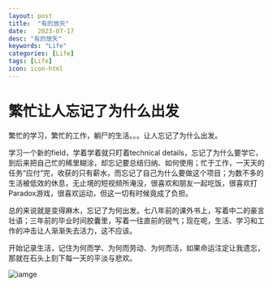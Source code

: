 ```yaml
---
layout: post
title:  "有的放矢"
date:   2023-07-17
desc: "有的放矢"
keywords: "Life"
categories: [Life]
tags: [Life]
icon: icon-html
---
```


# 繁忙让人忘记了为什么出发

繁忙的学习，繁忙的工作，躺尸的生活。。。让人忘记了为什么出发。

学习一个新的field，学着学着就只盯着technical details，忘记了为什么要学它，到后来把自己忙的稀里糊涂，却忘记要总结归纳、如何使用；忙于工作，一天天的任务“应付”完，收获的只有薪水，而忘记了自己为什么要做这个项目；为数不多的生活被低效的休息，无止境的短视频所淹没，很喜欢和朋友一起吃饭，很喜欢打Paradox游戏，很喜欢运动，但这一切有时候竟成了负担。

总的来说就是变得麻木，忘记了为何出发。七八年前的课外书上，写着中二的豪言壮语；三年前的毕业时间胶囊里，写着一往直前的锐气；现在呢，生活、学习和工作的冲击让人渐渐失去活力，这不应该。

开始记录生活，记住为何而学、为何而劳动、为何而活，如果命运注定让我遗忘，那就在石头上刻下每一天的平淡与悲欢。


![iamge](https://encrypted-tbn0.gstatic.com/images?q=tbn:ANd9GcRYrOkmZzEnr0uqESFos26uQ1gUKrGvr73_4Q&usqp=CAU)
